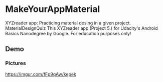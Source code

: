 # MakeYourAppMaterial
XYZreader app: Practicing material desing in a given project. MaterialDesignQuiz
This XYZreader app (Project 5.) for Udacity's Android Basics Nanodegree by Google. For education purposes only!
## Demo

### Pictures 
https://imgur.com/fFp9qAw/kepek
